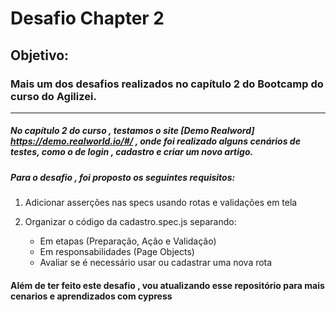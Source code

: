 # Desafio Chapter 2

## Objetivo:

### Mais um dos desafios realizados no capítulo 2 do Bootcamp do curso do Agilizei. 

----------------------------------------------------------------------------------

##### No capítulo 2 do curso ,  testamos o site [Demo Realword]  https://demo.realworld.io/#/ , onde foi realizado alguns cenários de testes, como o de login , cadastro e criar um novo artigo.

##### Para o desafio , foi proposto os seguintes requisitos:

1. Adicionar asserções nas specs usando rotas e validações em tela

2. Organizar o código da cadastro.spec.js separando:
   - Em etapas (Preparação, Ação e Validação)
   - Em responsabilidades (Page Objects)
   - Avaliar se é necessário usar ou cadastrar uma nova rota


#### Além de ter feito este desafio , vou atualizando esse repositório para mais cenarios e aprendizados com cypress


